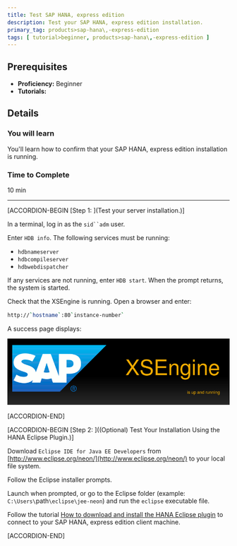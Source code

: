 ```yaml
---
title: Test SAP HANA, express edition
description: Test your SAP HANA, express edition installation.
primary_tag: products>sap-hana\,-express-edition
tags: [ tutorial>beginner, products>sap-hana\,-express-edition ]
---
```


<!-- loioa00667372f1a44228ae039268e927ba6 -->

## Prerequisites
 - **Proficiency:** Beginner
 - **Tutorials:**  

## Details
### You will learn
You'll learn how to confirm that your SAP HANA, express edition installation is running.

### Time to Complete
10 min

---

[ACCORDION-BEGIN [Step 1: ](Test your server installation.)]

In a terminal, log in as the `sid``adm` user.

Enter `HDB info`. The following services must be running:

-   `hdbnameserver`
-   `hdbcompileserver`
-   `hdbwebdispatcher`

If any services are not running, enter `HDB start`. When the prompt returns, the system is started.

Check that the XSEngine is running. Open a browser and enter:

```bash
http://`hostname`:80`instance-number`
```

A success page displays:

![loiofdcde7cfd9bc4a2d990f26340cf6387b_LowRes](loiofdcde7cfd9bc4a2d990f26340cf6387b_LowRes.png)

[ACCORDION-END]

[ACCORDION-BEGIN [Step 2: ]((Optional) Test Your Installation Using the HANA Eclipse Plugin.)]

Download `Eclipse IDE for Java EE Developers` from [http://www.eclipse.org/neon/](http://www.eclipse.org/neon/) to your local file system.

Follow the Eclipse installer prompts.

Launch when prompted, or go to the Eclipse folder (example: `C:\Users\`path`\eclipse\jee-neon`) and run the `eclipse` executable file.

Follow the tutorial [How to download and install the HANA Eclipse plugin](http://www.sap.com/developer/how-tos/2016/09/hxe-howto-eclipse.html) to connect to your SAP HANA, express edition client machine.

[ACCORDION-END]



